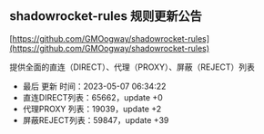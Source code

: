 ## shadowrocket-rules 规则更新公告

[https://github.com/GMOogway/shadowrocket-rules](https://github.com/GMOogway/shadowrocket-rules)

提供全面的直连（DIRECT）、代理（PROXY）、屏蔽（REJECT）列表
- 最后 更新 时间：2023-05-07 06:34:22
- 直连DIRECT列表：65662，update +0
- 代理PROXY 列表：19039，update +2
- 屏蔽REJECT列表：59847，update +39